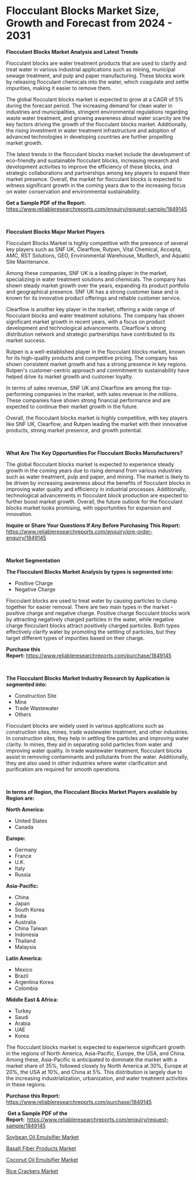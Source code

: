 <p><h1>Flocculant Blocks Market Size, Growth and Forecast from 2024 - 2031</h1></p><p><strong>Flocculant Blocks Market Analysis and Latest Trends</strong></p>
<p><p>Flocculant blocks are water treatment products that are used to clarify and treat water in various industrial applications such as mining, municipal sewage treatment, and pulp and paper manufacturing. These blocks work by releasing flocculant chemicals into the water, which coagulate and settle impurities, making it easier to remove them.</p><p>The global flocculant blocks market is expected to grow at a CAGR of 5% during the forecast period. The increasing demand for clean water in industries and municipalities, stringent environmental regulations regarding waste water treatment, and growing awareness about water scarcity are the key factors driving the growth of the flocculant blocks market. Additionally, the rising investment in water treatment infrastructure and adoption of advanced technologies in developing countries are further propelling market growth.</p><p>The latest trends in the flocculant blocks market include the development of eco-friendly and sustainable flocculant blocks, increasing research and development activities to improve the efficiency of these blocks, and strategic collaborations and partnerships among key players to expand their market presence. Overall, the market for flocculant blocks is expected to witness significant growth in the coming years due to the increasing focus on water conservation and environmental sustainability.</p></p>
<p><strong>Get a Sample PDF of the Report:&nbsp;</strong> <a href="https://www.reliableresearchreports.com/enquiry/request-sample/1849145">https://www.reliableresearchreports.com/enquiry/request-sample/1849145</a></p>
<p>&nbsp;</p>
<p><strong>Flocculant Blocks Major Market Players</strong></p>
<p><p>Flocculant Blocks Market is highly competitive with the presence of several key players such as SNF UK, Clearflow, Rutpen, Vital Chemical, Accepta, AMC, RST Solutions, GEO, Environmental Warehouse, Mudtech, and Aquatic Site Maintenance. </p><p>Among these companies, SNF UK is a leading player in the market, specializing in water treatment solutions and chemicals. The company has shown steady market growth over the years, expanding its product portfolio and geographical presence. SNF UK has a strong customer base and is known for its innovative product offerings and reliable customer service. </p><p>Clearflow is another key player in the market, offering a wide range of flocculant blocks and water treatment solutions. The company has shown significant market growth in recent years, with a focus on product development and technological advancements. Clearflow's strong distribution network and strategic partnerships have contributed to its market success.</p><p>Rutpen is a well-established player in the flocculant blocks market, known for its high-quality products and competitive pricing. The company has shown consistent market growth and has a strong presence in key regions. Rutpen's customer-centric approach and commitment to sustainability have helped drive its market growth and customer loyalty.</p><p>In terms of sales revenue, SNF UK and Clearflow are among the top-performing companies in the market, with sales revenue in the millions. These companies have shown strong financial performance and are expected to continue their market growth in the future.</p><p>Overall, the flocculant blocks market is highly competitive, with key players like SNF UK, Clearflow, and Rutpen leading the market with their innovative products, strong market presence, and growth potential.</p></p>
<p>&nbsp;</p>
<p><strong>What Are The Key Opportunities For Flocculant Blocks Manufacturers?</strong></p>
<p><p>The global flocculant blocks market is expected to experience steady growth in the coming years due to rising demand from various industries such as water treatment, pulp and paper, and mining. The market is likely to be driven by increasing awareness about the benefits of flocculant blocks in improving water quality and efficiency in industrial processes. Additionally, technological advancements in flocculant block production are expected to further boost market growth. Overall, the future outlook for the flocculant blocks market looks promising, with opportunities for expansion and innovation.</p></p>
<p><strong>Inquire or Share Your Questions If Any Before Purchasing This Report:</strong> <a href="https://www.reliableresearchreports.com/enquiry/pre-order-enquiry/1849145">https://www.reliableresearchreports.com/enquiry/pre-order-enquiry/1849145</a></p>
<p>&nbsp;</p>
<p><strong>Market Segmentation</strong></p>
<p><strong>The Flocculant Blocks Market Analysis by types is segmented into:</strong></p>
<p><ul><li>Positive Charge</li><li>Negative Charge</li></ul></p>
<p><p>Flocculant blocks are used to treat water by causing particles to clump together for easier removal. There are two main types in the market - positive charge and negative charge. Positive charge flocculant blocks work by attracting negatively charged particles in the water, while negative charge flocculant blocks attract positively charged particles. Both types effectively clarify water by promoting the settling of particles, but they target different types of impurities based on their charge.</p></p>
<p><strong>Purchase this Report:&nbsp;</strong><a href="https://www.reliableresearchreports.com/purchase/1849145">https://www.reliableresearchreports.com/purchase/1849145</a></p>
<p>&nbsp;</p>
<p><strong>The Flocculant Blocks Market Industry Research by Application is segmented into:</strong></p>
<p><ul><li>Construction Site</li><li>Mine</li><li>Trade Wastewater</li><li>Others</li></ul></p>
<p><p>Flocculant blocks are widely used in various applications such as construction sites, mines, trade wastewater treatment, and other industries. In construction sites, they help in settling fine particles and improving water clarity. In mines, they aid in separating solid particles from water and improving water quality. In trade wastewater treatment, flocculant blocks assist in removing contaminants and pollutants from the water. Additionally, they are also used in other industries where water clarification and purification are required for smooth operations.</p></p>
<p>&nbsp;</p>
<p><strong>In terms of Region, the Flocculant Blocks Market Players available by Region are:</strong></p>
<p>
    <p> <strong> North America: </strong>
        <ul>
            <li>United States</li>
            <li>Canada</li>
        </ul>
        </p> 
    <p> <strong> Europe: </strong>
        <ul>
            <li>Germany</li>
            <li>France</li>
            <li>U.K.</li>
            <li>Italy</li>
            <li>Russia</li>
        </ul>
        </p> 
    <p> <strong> Asia-Pacific: </strong>
        <ul>
            <li>China</li>
            <li>Japan</li>
            <li>South Korea</li>
            <li>India</li>
            <li>Australia</li>
            <li>China Taiwan</li>
            <li>Indonesia</li>
            <li>Thailand</li>
            <li>Malaysia</li>
        </ul>
        </p> 
    <p> <strong> Latin America: </strong>
        <ul>
            <li>Mexico</li>
            <li>Brazil</li>
            <li>Argentina Korea</li>
            <li>Colombia</li>
        </ul>
        </p> 
    <p> <strong> Middle East & Africa: </strong>
        <ul>
            <li>Turkey</li>
            <li>Saudi</li>
            <li>Arabia</li>
            <li>UAE</li>
            <li>Korea</li>
        </ul>
    </p>
    </p>
<p><p>The flocculant blocks market is expected to experience significant growth in the regions of North America, Asia-Pacific, Europe, the USA, and China. Among these, Asia-Pacific is anticipated to dominate the market with a market share of 35%, followed closely by North America at 30%, Europe at 20%, the USA at 10%, and China at 5%. This distribution is largely due to the increasing industrialization, urbanization, and water treatment activities in these regions.</p></p>
<p><strong>Purchase this Report: </strong><a href="https://www.reliableresearchreports.com/purchase/1849145">https://www.reliableresearchreports.com/purchase/1849145</a></p>
<p>&nbsp;<strong>Get a Sample PDF of the Report:&nbsp;&nbsp;</strong><a href="https://www.reliableresearchreports.com/enquiry/request-sample/1849145">https://www.reliableresearchreports.com/enquiry/request-sample/1849145</a></p>
<p><strong></strong></p>
<p><p><a href="https://github.com/mancsybtousav/Market-Research-Report-List-1/blob/main/soybean-oil-emulsifier-market.md">Soybean Oil Emulsifier Market</a></p><p><a href="https://issuu.com/reportprime-2/docs/basalt-fiber-products-market-size-2030.pptx">Basalt Fiber Products Market</a></p><p><a href="https://github.com/josesg55/Market-Research-Report-List-1/blob/main/coconut-oil-emulsifier-market.md">Coconut Oil Emulsifier Market</a></p><p><a href="https://issuu.com/reportprime-2/docs/rice-crackers-market-size-2030.pptx">Rice Crackers Market</a></p></p>